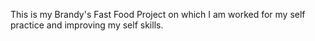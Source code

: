 This is my Brandy's Fast Food Project on which I am worked for my self practice and improving my self skills.
